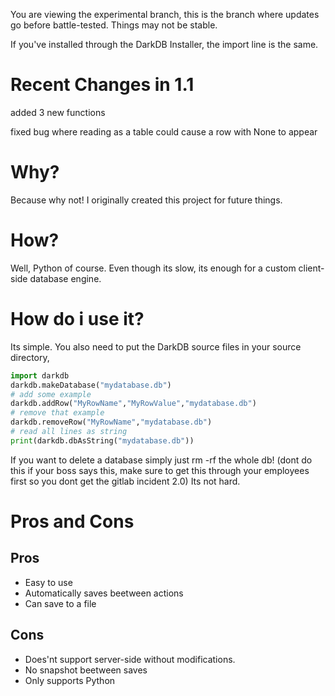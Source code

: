 You are viewing the experimental branch, this is the branch where updates go before battle-tested. Things may not be stable.

If you've installed through the DarkDB Installer, the import line is the same.
# Recent Changes in 1.1
added 3 new functions

fixed bug where reading as a table could cause a row with None to appear


# Why?

Because why not! I originally created this project for future things.

# How?

Well, Python of course. Even though its slow, its enough for a custom client-side database engine.

# How do i use it?

Its simple.
You also need to put the DarkDB source files in your source directory, 

```python
import darkdb
darkdb.makeDatabase("mydatabase.db")
# add some example
darkdb.addRow("MyRowName","MyRowValue","mydatabase.db")
# remove that example
darkdb.removeRow("MyRowName","mydatabase.db")
# read all lines as string
print(darkdb.dbAsString("mydatabase.db"))
```
If you want to delete a database simply just rm -rf the whole db! (dont do this if your boss says this, make sure to get this through your employees first so you dont get the gitlab incident 2.0)
Its not hard.

# Pros and Cons

## Pros
 - Easy to use
 - Automatically saves beetween actions
 - Can save to a file
 
## Cons
 - Does'nt support server-side without modifications.
 - No snapshot beetween saves
 - Only supports Python
